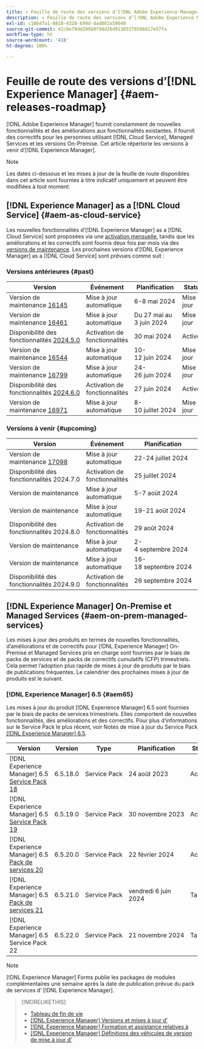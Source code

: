 ```yaml
---
title: « Feuille de route des versions d’[!DNL Adobe Experience Manager] »
description: « Feuille de route des versions d’[!DNL Adobe Experience Manager] »
exl-id: c106d7a1-8810-4328-b99d-dad862a50640
source-git-commit: 42c8e79dd299b9f94d26d91303378596d17e57fa
workflow-type: ht
source-wordcount: '418'
ht-degree: 100%

---
```



# Feuille de route des versions d’[!DNL Experience Manager] {#aem-releases-roadmap}

[!DNL Adobe Experience Manager] fournit constamment de nouvelles fonctionnalités et des améliorations aux fonctionnalités existantes. Il fournit des correctifs pour les personnes utilisant [!DNL Cloud Service], Managed Services et les versions On-Premise. Cet article répertorie les versions à venir d’[!DNL Experience Manager].

>[!NOTE]
>
>Les dates ci-dessous et les mises à jour de la feuille de route disponibles dans cet article sont fournies à titre indicatif uniquement et peuvent être modifiées à tout moment.

## [!DNL Experience Manager] as a [!DNL Cloud Service] {#aem-as-cloud-service}

Les nouvelles fonctionnalités d’[!DNL Experience Manager] as a [!DNL Cloud Service] sont proposées via une [activation mensuelle](https://experienceleague.adobe.com/fr/docs/experience-manager-cloud-service/content/release-notes/release-notes/release-notes-current), tandis que les améliorations et les correctifs sont fournis deux fois par mois via des [versions de maintenance](https://experienceleague.adobe.com/fr/docs/experience-manager-cloud-service/content/release-notes/maintenance/latest).
Les prochaines versions d’[!DNL Experience Manager] as a [!DNL Cloud Service] sont prévues comme suit :

### Versions antérieures {#past}

| Version | Événement | Planification | Statut |
|---|---|---|---|
| Version de maintenance [16145](https://experienceleague.adobe.com/fr/docs/experience-manager-cloud-service/content/release-notes/maintenance/2024/2024-5-0#release-16145) | Mise à jour automatique | 6-8 mai 2024 | Mise à jour |
| Version de maintenance [16461](https://experienceleague.adobe.com/fr/docs/experience-manager-cloud-service/content/release-notes/maintenance/2024/2024-5-0#release-16461) | Mise à jour automatique | Du 27 mai au 3 juin 2024 | Mise à jour |
| Disponibilité des fonctionnalités [2024.5.0](https://experienceleague.adobe.com/fr/docs/experience-manager-cloud-service/content/release-notes/release-notes/2024/release-notes-2024-5-0) | Activation de fonctionnalités | 30 mai 2024 | Activée |
| Version de maintenance [16544](https://experienceleague.adobe.com/fr/docs/experience-manager-cloud-service/content/release-notes/maintenance/2024/2024-6-0#release-16544) | Mise à jour automatique | 10-12 juin 2024 | Mise à jour |
| Version de maintenance [16799](https://experienceleague.adobe.com/fr/docs/experience-manager-cloud-service/content/release-notes/maintenance/2024/2024-6-0#release-16799) | Mise à jour automatique | 24-26 juin 2024 | Mise à jour |
| Disponibilité des fonctionnalités [2024.6.0](https://experienceleague.adobe.com/fr/docs/experience-manager-cloud-service/content/release-notes/release-notes/release-notes-current) | Activation de fonctionnalités | 27 juin 2024 | Activée |
| Version de maintenance [16971](https://experienceleague.adobe.com/fr/docs/experience-manager-cloud-service/content/release-notes/maintenance/2024/2024-7-0#release-16971) | Mise à jour automatique | 8-10 juillet 2024 | Mise à jour |

### Versions à venir {#upcoming}

| Version | Événement | Planification | Statut |
|---|---|---|---|
| Version de maintenance [17098](https://experienceleague.adobe.com/fr/docs/experience-manager-cloud-service/content/release-notes/maintenance/latest) | Mise à jour automatique | 22-24 juillet 2024 | Target |
| Disponibilité des fonctionnalités 2024.7.0 | Activation de fonctionnalités | 25 juillet 2024 | Target |
| Version de maintenance | Mise à jour automatique | 5-7 août 2024 | Target |
| Version de maintenance | Mise à jour automatique | 19-21 août 2024 | Target |
| Disponibilité des fonctionnalités 2024.8.0 | Activation de fonctionnalités | 29 août 2024 | Target |
| Version de maintenance | Mise à jour automatique | 2-4 septembre 2024 | Target |
| Version de maintenance | Mise à jour automatique | 16-18 septembre 2024 | Target |
| Disponibilité des fonctionnalités 2024.9.0 | Activation de fonctionnalités | 26 septembre 2024 | Target |

## [!DNL Experience Manager] On-Premise et Managed Services {#aem-on-prem-managed-services}

Les mises à jour des produits en termes de nouvelles fonctionnalités, d’améliorations et de correctifs pour [!DNL Experience Manager] On-Premise et Managed Services pris en charge sont fournies par le biais de packs de services et de packs de correctifs cumulatifs (CFP) trimestriels. Cela permet l’adoption plus rapide de mises à jour de produits par le biais de publications fréquentes. Le calendrier des prochaines mises à jour de produits est le suivant.

### [!DNL Experience Manager] 6.5 {#aem65}

Les mises à jour du produit [!DNL Experience Manager] 6.5 sont fournies par le biais de packs de services trimestriels. Elles comportent de nouvelles fonctionnalités, des améliorations et des correctifs. Pour plus d’informations sur le Service Pack le plus récent, voir Notes de mise à jour du Service Pack [[!DNL Experience Manager] 6.5](https://experienceleague.adobe.com/fr/docs/experience-manager-65/content/release-notes/release-notes).

| Version | Version | Type | Planification | Statut |
|---|---|---|---|---|
| [!DNL Experience Manager] 6.5 [Service Pack 18](https://experienceleague.adobe.com/fr/docs/experience-manager-65/content/release-notes/service-pack/6-5-18) | 6.5.18.0 | Service Pack | 24 août 2023 | Activée |
| [!DNL Experience Manager] 6.5 [Service Pack 19](https://experienceleague.adobe.com/fr/docs/experience-manager-65/content/release-notes/service-pack/6-5-19) | 6.5.19.0 | Service Pack | 30 novembre 2023 | Activée |
| [!DNL Experience Manager] 6.5 [Pack de services 20](https://experienceleague.adobe.com/fr/docs/experience-manager-65/content/release-notes/service-pack/6-5-20) | 6.5.20.0 | Service Pack | 22 février 2024 | Activée |
| [!DNL Experience Manager] 6.5 [Pack de services 21](https://experienceleague.adobe.com/fr/docs/experience-manager-65/content/release-notes/release-notes) | 6.5.21.0 | Service Pack | vendredi 6 juin 2024 | Target |
| [!DNL Experience Manager] 6.5 Service Pack 22 | 6.5.22.0 | Service Pack | 21 novembre 2024 | Target |

>[!NOTE]
>
>[!DNL Experience Manager] Forms publie les packages de modules complémentaires une semaine après la date de publication prévue du pack de services d’ [!DNL Experience Manager].

>[!MORELIKETHIS]
>
>* [Tableau de fin de vie](https://helpx.adobe.com/fr/support/programs/eol-matrix.html)
>* [[!DNL Experience Manager] Versions et mises à jour d’](https://experienceleague.adobe.com/fr/docs/experience-manager-release-information/aem-release-updates/aem-releases-updates)
>* [[!DNL Experience Manager] Formation et assistance relatives à](https://experienceleague.adobe.com/fr/docs/experience-manager-cloud-service)
>* [[!DNL Experience Manager] Définitions des véhicules de version de mise à jour d’](/help/using/update-release-vehicle-definitions.md)
